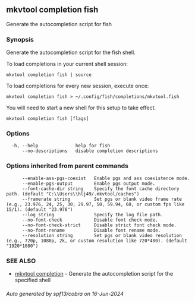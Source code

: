 ## mkvtool completion fish

Generate the autocompletion script for fish

### Synopsis

Generate the autocompletion script for the fish shell.

To load completions in your current shell session:

	mkvtool completion fish | source

To load completions for every new session, execute once:

	mkvtool completion fish > ~/.config/fish/completions/mkvtool.fish

You will need to start a new shell for this setup to take effect.


```
mkvtool completion fish [flags]
```

### Options

```
  -h, --help              help for fish
      --no-descriptions   disable completion descriptions
```

### Options inherited from parent commands

```
      --enable-ass-pgs-coexist   Enable pgs and ass coexistence mode.
      --enable-pgs-output        Enable pgs output mode.
      --font-cache-dir string    Specify the font cache directory path. (default "C:\\Users\\hlj49/.mkvtool/caches")
      --framerate string         Set pgs or blank video frame rate (e.g., 23.976, 24, 25, 30, 29.97, 50, 59.94, 60, or custom fps like 15/1). (default "23.976")
      --log string               Specify the log file path.
      --no-font-check            Disable font check mode.
      --no-font-check-strict     Disable strict font check mode.
      --no-font-rename           Disable font rename mode.
      --resolution string        Set pgs or blank video resolution (e.g., 720p, 1080p, 2k, or custom resolution like 720*480). (default "1920*1080")
```

### SEE ALSO

* [mkvtool completion](mkvtool_completion.md)	 - Generate the autocompletion script for the specified shell

###### Auto generated by spf13/cobra on 16-Jun-2024

